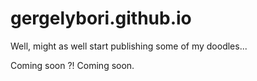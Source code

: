# gergelybori.github.io
Well, might as well start publishing some of my doodles...

Coming soon ?! Coming soon.
